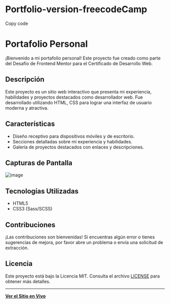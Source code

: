 # Portfolio-version-freecodeCamp


Copy code
# Portafolio Personal

¡Bienvenido a mi portafolio personal! Este proyecto fue creado como parte del Desafío de Frontend Mentor para el Certificado de Desarrollo Web.

## Descripción

Este proyecto es un sitio web interactivo que presenta mi experiencia, habilidades y proyectos destacados como desarrollador web. Fue desarrollado utilizando HTML, CSS para lograr una interfaz de usuario moderna y atractiva.

## Características

- Diseño receptivo para dispositivos móviles y de escritorio.
- Secciones detalladas sobre mi experiencia y habilidades.
- Galería de proyectos destacados con enlaces y descripciones.

## Capturas de Pantalla

![image](https://github.com/JohanBoDev/Portfolio-version-freecode/assets/127339175/11612815-7c33-4f46-ab6f-6260053ace3a)


## Tecnologías Utilizadas

- HTML5
- CSS3 (Sass/SCSS)


## Contribuciones

¡Las contribuciones son bienvenidas! Si encuentras algún error o tienes sugerencias de mejora, por favor abre un problema o envía una solicitud de extracción.

## Licencia

Este proyecto está bajo la Licencia MIT. Consulta el archivo [LICENSE](/LICENSE) para obtener más detalles.

---

**[Ver el Sitio en Vivo](https://tu-sitio-en-vivo.com)**
